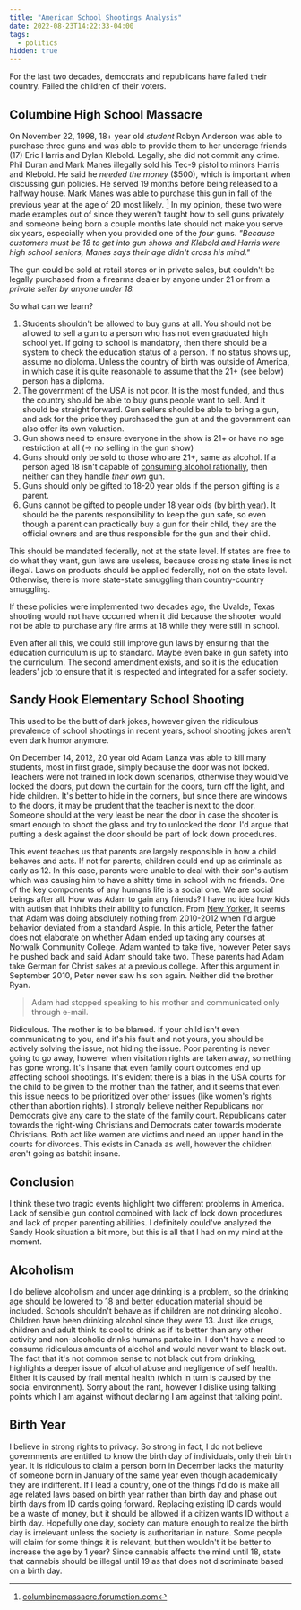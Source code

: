 ```yaml
---
title: "American School Shootings Analysis"
date: 2022-08-23T14:22:33-04:00
tags:
  - politics
hidden: true
---
```


For the last two decades, democrats and republicans have failed their country. Failed the children of their voters.

## Columbine High School Massacre

On November 22, 1998, 18+ year old _student_ Robyn Anderson was able to purchase three guns and was able to provide them to her underage
friends (17) Eric Harris and Dylan Klebold. Legally, she did not commit any crime. Phil Duran and Mark Manes illegally sold his Tec-9 pistol to minors Harris and Klebold. He said
he _needed the money_ ($500), which is important when discussing gun policies. He served 19 months before being released to a halfway house.
Mark Manes was able to purchase this gun in fall of the previous year at the age of 20 most likely. [^1]
In my opinion, these two were made examples out of since they weren't taught how to sell guns privately and someone being born a couple months late
should not make you serve six years, especially when you provided one of the _four_ guns. _"Because customers must be 18 to get into gun shows and Klebold and Harris were high school seniors, Manes says their age didn't cross his mind."_

The gun could be sold at retail stores or in private sales, but couldn't be legally purchased from a firearms dealer by anyone under 21 or from a _private seller by anyone under 18._

[^1]: [columbinemassacre.forumotion.com](https://columbinemassacre.forumotion.com/t1879-mark-manes-and-phil-duran?highlight=Manes)

So what can we learn?

1. Students shouldn't be allowed to buy guns at all. You should not be allowed to sell a gun to a person who has not even graduated high school yet. If going to school is mandatory, then there should be a system to check the education status of a person. If no status shows up, assume no diploma. Unless the country of birth was outside of America, in which case it is quite reasonable to assume that the 21+ (see below) person has a diploma.
2. The government of the USA is not poor. It is the most funded, and thus the country should be able to buy guns people want to sell. And it should be straight forward. Gun sellers should be able to bring a gun, and ask for the price they purchased the gun at and the government can also offer its own valuation.
3. Gun shows need to ensure everyone in the show is 21+ or have no age restriction at all (&rarr; no selling in the gun show)
4. Guns should only be sold to those who are 21+, same as alcohol. If a person aged 18 isn't capable of [consuming alcohol rationally](#alcoholism), then neither can they handle _their own_ gun.
5. Guns should only be gifted to 18-20 year olds if the person gifting is a parent.
6. Guns cannot be gifted to people under 18 year olds (by [birth year](#birth-year)). It should be the parents responsibility to keep the gun safe, so even though a parent can practically buy a gun for their child, they are the official owners and are thus responsible for the gun and their child.

This should be mandated federally, not at the state level. If states are free to do what they want,
gun laws are useless, because crossing state lines is not illegal. Laws on products should be applied federally, not on the state level.
Otherwise, there is more state-state smuggling than country-country smuggling.

If these policies were implemented two decades ago, the Uvalde, Texas shooting would not have occurred when it did because the shooter would not be able to purchase any fire arms at 18 while they were still in school.

Even after all this, we could still improve gun laws by ensuring that the education curriculum is up to standard. Maybe even bake in gun safety into the curriculum. The second amendment exists, and so it is the education leaders' job to ensure that it is respected and integrated for a safer society.

## Sandy Hook Elementary School Shooting

This used to be the butt of dark jokes, however given the ridiculous prevalence of school shootings in recent years, school shooting jokes aren't even dark humor anymore.

On December 14, 2012, 20 year old Adam Lanza was able to kill many students, most in first grade, simply because the door was not locked. Teachers were not trained in lock down scenarios, otherwise they would've locked the doors, put down the curtain for the doors, turn off the light, and hide children. It's better to hide in the corners, but since there are windows to the doors, it may be prudent that the teacher is next to the door. Someone should at the very least be near the door in case the shooter is smart enough to shoot the glass and try to unlocked the door. I'd argue that putting a desk against the door should be part of lock down procedures.

This event teaches us that parents are largely responsible in how a child behaves and acts. If not for parents, children could end up as criminals as early as 12. In this case, parents were unable to deal with their son's autism which was causing him to have a shitty time in school with no friends. One of the key components of any humans life is a social one. We are social beings after all. How was Adam to gain any friends? I have no idea how kids with autism that inhibits their ability to function. From [New Yorker](https://www.newyorker.com/magazine/2014/03/17/the-reckoning), it seems that Adam was doing absolutely nothing from 2010-2012 when I'd argue behavior deviated from a standard Aspie. In this article, Peter the father does not elaborate on whether Adam ended up taking any courses at Norwalk Community College. Adam wanted to take five, however Peter says he pushed back and said Adam should take two. These parents had Adam take German for Christ sakes at a previous college. After this argument in September 2010, Peter never saw his son again. Neither did the brother Ryan.

> Adam had stopped speaking to his mother and communicated only through e-mail.

Ridiculous. The mother is to be blamed. If your child isn't even communicating to you, and it's his fault and not yours, you should be actively solving the issue, not hiding the issue.
Poor parenting is never going to go away, however when visitation rights are taken away, something has gone wrong. It's insane that even family court outcomes end up affecting school shootings. It's evident there is a bias in the USA courts for the child to be given to the mother than the father, and it seems that even this issue needs to be prioritized over other issues (like women's rights other than abortion rights). I strongly believe neither Republicans nor Democrats give any care to the state of the family court. Republicans cater towards the right-wing Christians and Democrats cater towards moderate Christians. Both act like women are victims and need an upper hand in the courts for divorces. This exists in Canada as well, however the children aren't going as batshit insane.

## Conclusion

I think these two tragic events highlight two different problems in America. Lack of sensible gun control combined with lack of lock down procedures and lack of proper parenting abilities. I definitely could've analyzed the Sandy Hook situation a bit more, but this is all that I had on my mind at the moment.

## Alcoholism

I do believe alcoholism and under age drinking is a problem, so the drinking age should be lowered to 18 and better education material should be included. Schools shouldn't behave as if children are not drinking alcohol. Children have been drinking alcohol since they were 13.
Just like drugs, children and adult think its cool to drink as if its better than any other activity and non-alcoholic drinks humans partake in. I don't have a need to consume ridiculous amounts of alcohol and would never want to black out. The fact that it's not common sense to not black out from drinking, highlights a deeper issue of alcohol abuse and negligence of self health.
Either it is caused by frail mental health (which in turn is caused by the social environment).
Sorry about the rant, however I dislike using talking points which I am against without declaring I am against that talking point.

## Birth Year

I believe in strong rights to privacy. So strong in fact, I do not believe governments are entitled to know the birth day of individuals, only their birth year. It is ridiculous to claim a person born in December lacks the maturity of someone born in January of the same year even though academically they are indifferent. If I lead a country, one of the things I'd do is make all age related laws based on birth year rather than birth day and phase out birth days from ID cards going forward. Replacing existing ID cards would be a waste of money, but it should be allowed if a citizen wants ID without a birth day. Hopefully one day, society can mature enough to realize the birth day is irrelevant unless the society is authoritarian in nature. Some people will claim for some things it is relevant, but then wouldn't it be better to increase the age by 1 year? Since cannabis affects the mind until 18, state that cannabis should be illegal until 19 as that does not discriminate based on a birth day.
